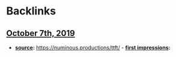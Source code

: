 
# Backlinks
## [October 7th, 2019](<October 7th, 2019.md>)
- **[source](<source.md>):** https://numinous.productions/ttft/ 
        - **[first impressions](<first impressions.md>):**

